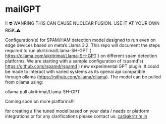 # mailGPT
‼️ ⛔️ WANRING THIS CAN CAUSE NUCLEAR FUSION. USE IT AT YOUR OWN RISK.⚠️

Configuration(s) for SPAM/HAM detection model designed to run even on edge devices based on meta’s Llama 3.2.
This repo will document the steps required to run akritrimai/Llama-SH-GPT ( https://ollama.com/akritrimai/Llama-SH-GPT ) on 
different spam detection platforms. We are starting with a sample  configuration of rspamd's( https://github.com/rspamd/rspamd ) new experimental GPT plugin. It could be made to interact with varied systems as its openai api compatible through ollama
(https://github.com/ollama/ollama).
The model can be pulled from ollama using:

ollama pull akritrimai/Llama-SH-GPT

Coming soon on more platforms!!!

for creating a fine tuned model based on your data / needs or platform integrations or for any clarifications 
please contact us: ca@akritrim.in




